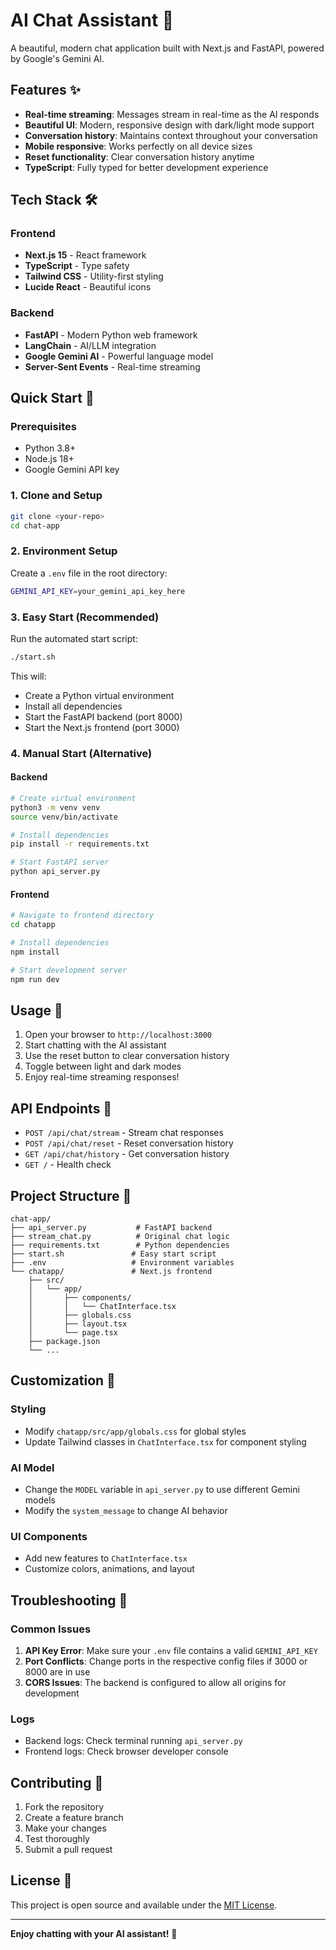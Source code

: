 # AI Chat Assistant 🤖

A beautiful, modern chat application built with Next.js and FastAPI, powered by Google's Gemini AI.

## Features ✨

- **Real-time streaming**: Messages stream in real-time as the AI responds
- **Beautiful UI**: Modern, responsive design with dark/light mode support
- **Conversation history**: Maintains context throughout your conversation
- **Mobile responsive**: Works perfectly on all device sizes
- **Reset functionality**: Clear conversation history anytime
- **TypeScript**: Fully typed for better development experience

## Tech Stack 🛠️

### Frontend

- **Next.js 15** - React framework
- **TypeScript** - Type safety
- **Tailwind CSS** - Utility-first styling
- **Lucide React** - Beautiful icons

### Backend

- **FastAPI** - Modern Python web framework
- **LangChain** - AI/LLM integration
- **Google Gemini AI** - Powerful language model
- **Server-Sent Events** - Real-time streaming

## Quick Start 🚀

### Prerequisites

- Python 3.8+
- Node.js 18+
- Google Gemini API key

### 1. Clone and Setup

```bash
git clone <your-repo>
cd chat-app
```

### 2. Environment Setup

Create a `.env` file in the root directory:

```bash
GEMINI_API_KEY=your_gemini_api_key_here
```

### 3. Easy Start (Recommended)

Run the automated start script:

```bash
./start.sh
```

This will:

- Create a Python virtual environment
- Install all dependencies
- Start the FastAPI backend (port 8000)
- Start the Next.js frontend (port 3000)

### 4. Manual Start (Alternative)

#### Backend

```bash
# Create virtual environment
python3 -m venv venv
source venv/bin/activate

# Install dependencies
pip install -r requirements.txt

# Start FastAPI server
python api_server.py
```

#### Frontend

```bash
# Navigate to frontend directory
cd chatapp

# Install dependencies
npm install

# Start development server
npm run dev
```

## Usage 💬

1. Open your browser to `http://localhost:3000`
2. Start chatting with the AI assistant
3. Use the reset button to clear conversation history
4. Toggle between light and dark modes
5. Enjoy real-time streaming responses!

## API Endpoints 🔌

- `POST /api/chat/stream` - Stream chat responses
- `POST /api/chat/reset` - Reset conversation history
- `GET /api/chat/history` - Get conversation history
- `GET /` - Health check

## Project Structure 📁

```
chat-app/
├── api_server.py           # FastAPI backend
├── stream_chat.py          # Original chat logic
├── requirements.txt        # Python dependencies
├── start.sh               # Easy start script
├── .env                   # Environment variables
└── chatapp/               # Next.js frontend
    ├── src/
    │   └── app/
    │       ├── components/
    │       │   └── ChatInterface.tsx
    │       ├── globals.css
    │       ├── layout.tsx
    │       └── page.tsx
    ├── package.json
    └── ...
```

## Customization 🎨

### Styling

- Modify `chatapp/src/app/globals.css` for global styles
- Update Tailwind classes in `ChatInterface.tsx` for component styling

### AI Model

- Change the `MODEL` variable in `api_server.py` to use different Gemini models
- Modify the `system_message` to change AI behavior

### UI Components

- Add new features to `ChatInterface.tsx`
- Customize colors, animations, and layout

## Troubleshooting 🔧

### Common Issues

1. **API Key Error**: Make sure your `.env` file contains a valid `GEMINI_API_KEY`
2. **Port Conflicts**: Change ports in the respective config files if 3000 or 8000 are in use
3. **CORS Issues**: The backend is configured to allow all origins for development

### Logs

- Backend logs: Check terminal running `api_server.py`
- Frontend logs: Check browser developer console

## Contributing 🤝

1. Fork the repository
2. Create a feature branch
3. Make your changes
4. Test thoroughly
5. Submit a pull request

## License 📄

This project is open source and available under the [MIT License](LICENSE).

---

**Enjoy chatting with your AI assistant!** 🎉
